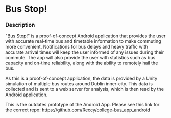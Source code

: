 # Bus Stop!
### Description
"Bus Stop!" is a proof-of-concept Android application that provides the user with accurate real-time bus and timetable information to make commuting more convenient. Notifications for bus delays and heavy traffic with accurate arrival times will keep the user informed of any issues during their commute. The app will also provide the user with statistics such as bus capacity and on-time reliability, along with the ability to remotely hail the bus.

As this is a proof-of-concept application, the data is provided by a Unity simulation of multiple bus routes around Dublin inner-city. This data is collected and is sent to a web server for analysis, which is then read by the Android application.

This is the outdates prototype of the Android App.
Please see this link for the correct repo: https://github.com/Reccy/college-bus_app_android
